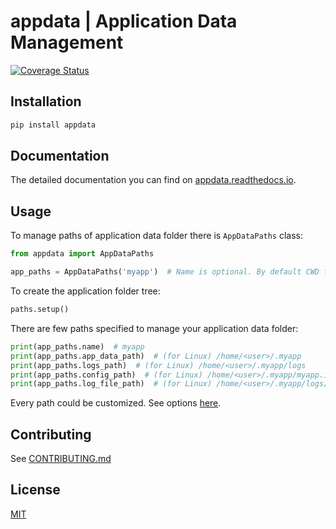 # appdata | Application Data Management

[![Coverage Status](https://coveralls.io/repos/github/VoIlAlex/appdata/badge.svg?branch=master&)](https://coveralls.io/github/VoIlAlex/appdata?branch=master)
## Installation

```bash
pip install appdata
```

## Documentation

The detailed documentation you can find on [appdata.readthedocs.io](https://appdata.readthedocs.io/en/latest/index.html).

## Usage

To manage paths of application data folder there is `AppDataPaths` class:

```python
from appdata import AppDataPaths

app_paths = AppDataPaths('myapp')  # Name is optional. By default CWD folder name is used.
```

To create the application folder tree:

```python
paths.setup()
```

There are few paths specified to manage your application data folder:

```python
print(app_paths.name)  # myapp
print(app_paths.app_data_path)  # (for Linux) /home/<user>/.myapp
print(app_paths.logs_path)  # (for Linux) /home/<user>/.myapp/logs
print(app_paths.config_path)  # (for Linux) /home/<user>/.myapp/myapp.ini
print(app_paths.log_file_path)  # (for Linux) /home/<user>/.myapp/logs/myapp.log
```

Every path could be customized. See options [here](https://appdata.readthedocs.io/).

## Contributing

See [CONTRIBUTING.md](CONTRIBUTING.md)

## License

[MIT](LICENSE.md)
